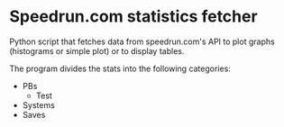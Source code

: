 # Speedrun.com statistics fetcher

Python script that fetches data from speedrun.com's API to plot graphs (histograms or simple plot) or to display tables.

The program divides the stats into the following categories:
+ PBs
    + Test
+ Systems
+ Saves